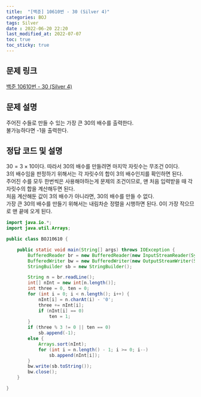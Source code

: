 ```yaml
---
title:  "[백준] 10610번 - 30 (Silver 4)"
categories: BOJ
tags: Silver
date : 2022-06-20 22:20
last_modified_at: 2022-07-07
toc: true
toc_sticky: true
---
```


## 문제 링크

[백준 10610번 - 30 (Silver 4)](https://www.acmicpc.net/problem/10610)

## 문제 설명

주어진 수들로 만들 수 있는 가장 큰 30의 배수를 출력한다.  
불가능하다면 -1을 출력한다.

## 정답 코드 및 설명

$30 = 3\times10$이다. 따라서 30의 배수를 만들려면 마지막 자릿수는 무조건 0이다.  
3의 배수임을 판정하기 위해서는 각 자릿수의 합이 3의 배수인지를 확인하면 된다.  
주어진 수를 모두 한번씩은 사용해야하는게 문제의 조건이므로, 맨 처음 입력받을 때 각 자릿수의 합을 계산해두면 된다.  
처음 계산해둔 값이 3의 배수가 아니라면, 30의 배수를 만들 수 없다.  
가장 큰 30의 배수를 만들기 위해서는 내림차순 정렬을 시행하면 된다. 0이 가장 작으므로 맨 끝에 오게 된다.

```java
import java.io.*;
import java.util.Arrays;

public class BOJ10610 {

    public static void main(String[] args) throws IOException {
        BufferedReader br = new BufferedReader(new InputStreamReader(System.in));
        BufferedWriter bw = new BufferedWriter(new OutputStreamWriter(System.out));
        StringBuilder sb = new StringBuilder();

        String n = br.readLine();
        int[] nInt = new int[n.length()];
        int three = 0, ten = 0;
        for (int i = 0; i < n.length(); i++) {
            nInt[i] = n.charAt(i) - '0';
            three += nInt[i];
            if (nInt[i] == 0)
                ten = 1;
        }
        if (three % 3 != 0 || ten == 0)
            sb.append(-1);
        else {
            Arrays.sort(nInt);
            for (int i = n.length() - 1; i >= 0; i--)
                sb.append(nInt[i]);
        }
        bw.write(sb.toString());
        bw.close();
    }

}
```
